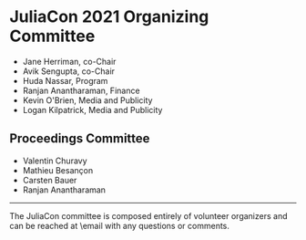 # JuliaCon 2021 Organizing Committee

* Jane Herriman, co-Chair
* Avik Sengupta, co-Chair
* Huda Nassar, Program
* Ranjan Anantharaman, Finance
* Kevin O'Brien, Media and Publicity
* Logan Kilpatrick, Media and Publicity

## Proceedings Committee

* Valentin Churavy
* Mathieu Besançon
* Carsten Bauer
* Ranjan Anantharaman

---

The JuliaCon committee is composed entirely of volunteer organizers and can be reached at \email with any questions or comments.
